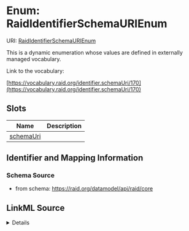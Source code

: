 # Enum: RaidIdentifierSchemaURIEnum 



URI: [RaidIdentifierSchemaURIEnum](../enums/RaidIdentifierSchemaURIEnum.md)


This is a dynamic enumeration whose values are defined in externally managed vocabulary. 

Link to the vocabulary:

[https://vocabulary.raid.org/identifier.schemaUri/170](https://vocabulary.raid.org/identifier.schemaUri/170)







## Slots

| Name | Description |
| ---  | --- |
| [schemaUri](../slots/schemaUri.md) |  |






## Identifier and Mapping Information







### Schema Source


* from schema: https://raid.org/datamodel/api/raid/core







## LinkML Source

<details>
```yaml
name: RaidIdentifierSchemaURIEnum
from_schema: https://raid.org/datamodel/api/raid/core
rank: 1000
reachable_from:
  source_ontology: https://vocabs.ardc.edu.au/repository/api/sparql/raid_research-activity-identifier-raid-controlled-lists_raid-cl-v1-1
  source_nodes:
  - https://vocabulary.raid.org/identifier.schemaUri/170
  relationship_types:
  - skos:hasTopConcept
  is_direct: true
  include_self: false
  traverse_up: false

```
</details>